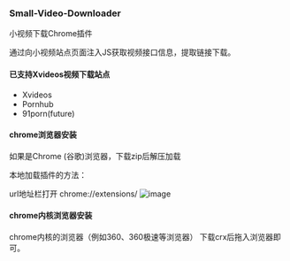 ### Small-Video-Downloader
小视频下载Chrome插件

通过向小视频站点页面注入JS获取视频接口信息，提取链接下载。

#### 已支持Xvideos视频下载站点

+ Xvideos
+ Pornhub
+ 91porn(future)

#### chrome浏览器安装

如果是Chrome (谷歌)浏览器，下载zip后解压加载

本地加载插件的方法：

url地址栏打开    chrome://extensions/
![image](./img/usage.png)

#### chrome内核浏览器安装

chrome内核的浏览器（例如360、360极速等浏览器）
下载crx后拖入浏览器即可。

